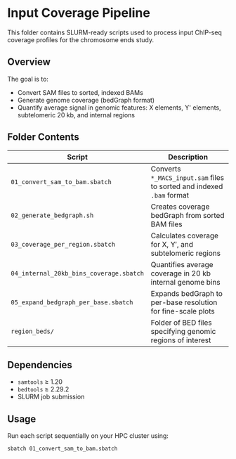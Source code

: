 # Input Coverage Pipeline

This folder contains SLURM-ready scripts used to process input ChIP-seq coverage profiles for the chromosome ends study.

## Overview

The goal is to:
- Convert SAM files to sorted, indexed BAMs
- Generate genome coverage (bedGraph format)
- Quantify average signal in genomic features: X elements, Y' elements, subtelomeric 20 kb, and internal regions

## Folder Contents

| Script | Description |
|--------|-------------|
| `01_convert_sam_to_bam.sbatch` | Converts `*_MACS_input.sam` files to sorted and indexed `.bam` format |
| `02_generate_bedgraph.sh` | Creates coverage bedGraph from sorted BAM files |
| `03_coverage_per_region.sbatch` | Calculates coverage for X, Y′, and subtelomeric regions |
| `04_internal_20kb_bins_coverage.sbatch` | Quantifies average coverage in 20 kb internal genome bins |
| `05_expand_bedgraph_per_base.sbatch` | Expands bedGraph to per-base resolution for fine-scale plots |
| `region_beds/` | Folder of BED files specifying genomic regions of interest |

## Dependencies

- `samtools` ≥ 1.20
- `bedtools` ≥ 2.29.2
- SLURM job submission

## Usage

Run each script sequentially on your HPC cluster using:

```bash
sbatch 01_convert_sam_to_bam.sbatch
